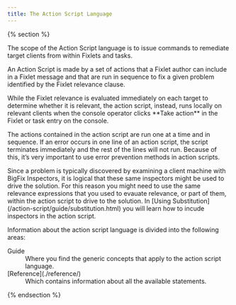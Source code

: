 ```yaml
---
title: The Action Script Language
---
```


{% section %}

The scope of the Action Script language is to issue commands to remediate target clients from
within Fixlets and tasks.

<p>An Action Script is made by a set of actions that a Fixlet author can include in a Fixlet message 
and that are run in sequence to fix a given problem identified by the Fixlet relevance clause.</p> 

<p>While the Fixlet relevance is evaluated immediately on each target to determine whether it is 
relevant, the action script, instead, runs locally on relevant clients when the console operator 
clicks **Take action** in the Fixlet or task entry on the console.</p>

<p>The actions contained in the action script are run one at a time and in sequence.
If an error occurs in one line of an action script, the script terminates immediately and the 
rest of the lines will not run. 
Because of this, it’s very important to use error prevention methods in action scripts.</p>
 
<p>Since a problem is typically discovered by examining a client machine with BigFix Inspectors, it 
is logical that these same inspectors might be used to drive the solution. For this reason you might 
need to use the same relevance expressions that you used to evauate relevance, or part of them, within
the action script to drive to the solution. In  [Using Substitution](/action-script/guide/substitution.html) 
you will learn how to incude inspectors in the action script.</p> 

<p>Information about the action script language is divided into the following areas:

<dl>
  <dt>Guide <!--[Guide](./guide/)--></dt>
  <dd>Where you find the generic concepts that apply to the action script language.</dd>
  <dt>[Reference](./reference/)</dt>
  <dd>Which contains information about all the available statements.</dd>
</dl>

{% endsection %}

